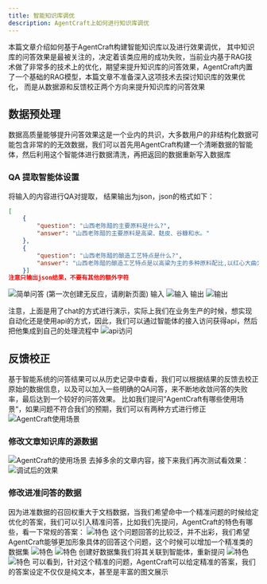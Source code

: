 ```yaml
---
title: 智能知识库调优
description: AgentCraft上如何进行知识库调优
---
```

本篇文章介绍如何基于AgentCraft构建智能知识库以及进行效果调优，
其中知识库的问答效果是最被关注的，决定着该类应用的成功失败，当前业内基于RAG技术做了非常多的技术上的优化，期望来提升知识库的问答效果，AgentCraft内置了一个基础的RAG模型，本篇文章不准备深入这项技术去探讨知识库的效果优化， 而是从数据源和反馈校正两个方向来提升知识库的问答效果
## 数据预处理
数据高质量能够提升问答效果这是一个业内的共识，大多数用户的非结构化数据可能包含非常的的无效数据，我们可以首先用AgentCraft构建一个清晰数据的智能体，然后利用这个智能体进行数据清洗，再把返回的数据重新写入数据库
### QA 提取智能体设置
将输入的内容进行QA对提取， 结果输出为json，json的格式如下：
```json
[
    {
        "question": "山西老陈醋的主要原料是什么?", 
        "answer": "山西老陈醋的主要原料是高粱、麸皮、谷糠和水。"
    }, 
    {
        "question": "山西老陈醋的酿造工艺特点是什么?", 
        "answer": "山西老陈醋的酿造工艺特点是以高粱为主的多种原料配比,以红心大曲为主的优质糖化发酵剂,低温浓醪酒精发酵,高温固态醋酸发酵,熏醅和新醋长期陈酿。"
    }]
注意只输出json结果，不要有其他的额外字符
```
![简单问答](https://img.alicdn.com/imgextra/i2/O1CN01Sab1FD1SzEbqkeZUE_!!6000000002317-0-tps-3544-1828.jpg)
(第一次创建无反应，请刷新页面)
输入
![输入](https://img.alicdn.com/imgextra/i2/O1CN01McngTm1z8ugX2Ylzh_!!6000000006670-0-tps-3538-1814.jpg)
输出
![输出](https://img.alicdn.com/imgextra/i2/O1CN01oGBIQf25fKPTX6r9O_!!6000000007553-0-tps-3494-1836.jpg)

注意，上面是用了chat的方式进行演示，实际上我们在业务生产的时候，想实现自动化还是使用api的方式，因此，我们可以通过智能体的接入访问获得api，然后把他集成到自己的处理流程中
![api访问](https://img.alicdn.com/imgextra/i4/O1CN01Qg0tYW1DmfVXTu5FT_!!6000000000259-0-tps-3808-1910.jpg)

## 反馈校正
基于智能系统的问答结果可以从历史记录中查看，我们可以根据结果的反馈去校正原始的数据信息，以及可以加入一些明确的QA问答，来不断地收敛问答的失败率，最后达到一个较好的问答效果。
比如我们提问”AgentCraft有哪些使用场景“，如果问题不符合我们的预期，我们可以有两种方式进行修正
![AgentCraft使用场景](https://img.alicdn.com/imgextra/i2/O1CN014EsYPb1hUkU28ET5K_!!6000000004281-0-tps-3528-1822.jpg)
### 修改文章知识库的源数据
![AgentCraft的使用场景](https://img.alicdn.com/imgextra/i4/O1CN01ozSrU31EqcXcG9Ke1_!!6000000000403-0-tps-3542-1734.jpg)
去掉多余的文章内容，接下来我们再次测试看效果：
![调试后的效果](https://img.alicdn.com/imgextra/i2/O1CN01prUS0r1D4hU6Tf81l_!!6000000000163-0-tps-3570-1814.jpg)

### 修改进准问答的数据
因为进准数据的召回权重大于文档数据，当我们希望命中一个精准问题的时候给定优化的答案，我们可以引入精准问答，比如我们先提问，AgentCraft的特色有哪些，看一下常规的答案：
![特色](https://img.alicdn.com/imgextra/i2/O1CN0163g2nP1akasOvTiO0_!!6000000003368-0-tps-3562-1818.jpg)
这个问题回答的比较泛，并不出彩，我们希望AgentCraft能够更加形象具体的回答这个问题，这个时候可以增加一个精准类的数据集
![特色](https://img.alicdn.com/imgextra/i4/O1CN01vitFHt1QnfNNWy7va_!!6000000002021-0-tps-2644-1412.jpg)
![特色](https://img.alicdn.com/imgextra/i2/O1CN01K5nVh91rY5WwCMMBW_!!6000000005642-0-tps-3458-1728.jpg)
创建好数据集我们将其关联到智能体，重新提问
![特色](https://img.alicdn.com/imgextra/i3/O1CN01FBP1i51oZyJRFCgwf_!!6000000005240-0-tps-3538-1848.jpg)
![特色](https://img.alicdn.com/imgextra/i1/O1CN01qNnF9t1fxU6U1CF4v_!!6000000004073-0-tps-3550-1848.jpg)
可以看到，针对这个精准的问题，AgentCraft可以给定精准的答案，我们的答案设定不仅仅是纯文本，甚至是丰富的图文展示